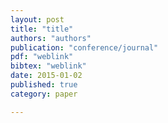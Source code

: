 ```yaml
---
layout: post
title: "title"
authors: "authors"
publication: "conference/journal"
pdf: "weblink"
bibtex: "weblink"
date: 2015-01-02
published: true
category: paper

---
```



